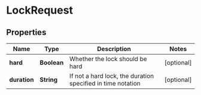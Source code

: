 

# LockRequest

## Properties

Name | Type | Description | Notes
------------ | ------------- | ------------- | -------------
**hard** | **Boolean** | Whether the lock should be hard |  [optional]
**duration** | **String** | If not a hard lock, the duration specified in time notation |  [optional]



